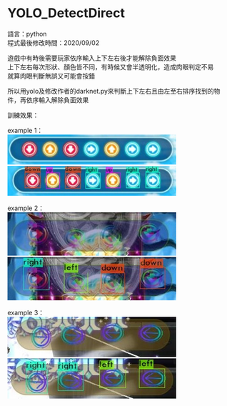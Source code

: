# YOLO_DetectDirect
語言：python  
程式最後修改時間：2020/09/02  
  
遊戲中有時後需要玩家依序輸入上下左右後才能解除負面效果  
上下左右每次形狀、顏色皆不同，有時候又會半透明化，造成肉眼判定不易  
就算肉眼判斷無誤又可能會按錯  
  
所以用yolo及修改作者的darknet.py來判斷上下左右且由左至右排序找到的物件，再依序輸入解除負面效果  
  
訓練效果：  
  
  example 1：  
  ![img](https://github.com/WhiteEyeYan/YOLO_DetectDirect/blob/main/example_img/original_1.jpg) ![img](https://github.com/WhiteEyeYan/YOLO_DetectDirect/blob/main/example_img/result_1.jpg)  
  
  example 2：  
    ![img](https://github.com/WhiteEyeYan/YOLO_DetectDirect/blob/main/example_img/original_2.jpg) ![img](https://github.com/WhiteEyeYan/YOLO_DetectDirect/blob/main/example_img/result_2.jpg)  
  
  example 3：  
  ![img](https://github.com/WhiteEyeYan/YOLO_DetectDirect/blob/main/example_img/original_3.jpg) ![img](https://github.com/WhiteEyeYan/YOLO_DetectDirect/blob/main/example_img/result_3.jpg)  

